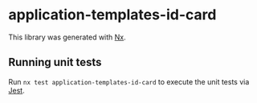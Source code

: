 # application-templates-id-card

This library was generated with [Nx](https://nx.dev).

## Running unit tests

Run `nx test application-templates-id-card` to execute the unit tests via [Jest](https://jestjs.io).

